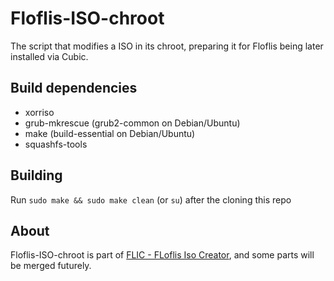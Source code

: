#  Floflis-ISO-chroot

The script that modifies a ISO in its chroot, preparing it for Floflis being later installed via Cubic.

## Build dependencies

* xorriso
* grub-mkrescue (grub2-common on Debian/Ubuntu)
* make (build-essential on Debian/Ubuntu)
* squashfs-tools

## Building

Run `sudo make && sudo make clean` (or `su`) after the cloning this repo
<!--Run `sudo make && sudo make clean` (or `su`) after the cloning this repo from either [GitHub](https://github.com/Ubuntu-Remixes/Ubuntu-Cinnamon) or [GitLab](https://gitlab.com/ubuntu-unity/ubuntu-remixes/ubuntu-cinnamon).-->

## About

Floflis-ISO-chroot is part of [FLIC - FLoflis Iso Creator](https://github.com/Floflis/flic/), and some parts will be merged futurely.
